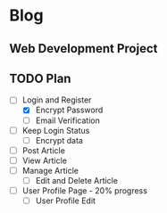 # Blog

## Web Development Project

## TODO Plan

- [ ] Login and Register
  - [x] Encrypt Password
  - [ ] Email Verification
- [ ] Keep Login Status
  - [ ] Encrypt data
- [ ] Post Article
- [ ] View Article
- [ ] Manage Article
  - [ ] Edit and Delete Article
- [ ] User Profile Page - 20% progress
  - [ ] User Profile Edit